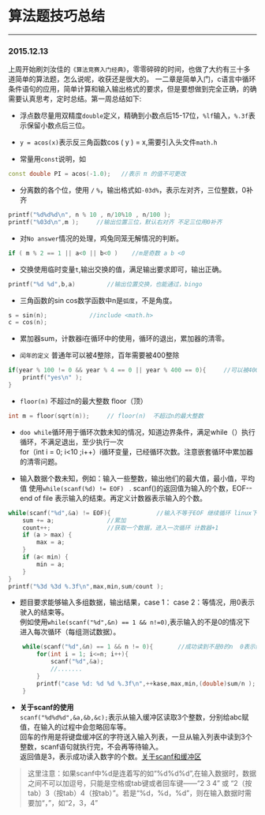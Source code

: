 # 算法题技巧总结
---
### 2015.12.13
上周开始刷刘汝佳的`《算法竞赛入门经典》`，零零碎碎的时间，也做了大约有三十多道简单的算法题，怎么说呢，收获还是很大的。 一二章是简单入门，c语言中循环条件语句的应用，简单计算和输入输出格式的要求，但是要想做到完全正确，的确需要认真思考，定时总结。第一周总结如下:

* 浮点数尽量用双精度`double`定义，精确到小数点后15-17位，`%lf`输入，`%.3f`表示保留小数点后三位。

* `y = acos(x)`表示反三角函数cos ( y ) = x,需要引入头文件`math.h`

* 常量用`const`说明，如
```c++
const double PI = acos(-1.0);   //表示 π 的值不可更改
```    

* 分离数的各个位，使用 `/`   `%`，输出格式如`-03d%`，表示左对齐，三位整数，0补齐
```c++
printf("%d%d%d\n", n % 10 , n/10%10 , n/100 );
printf("%03d\n",m );     //输出位置三位，默认右对齐 不足三位用0补齐
```
    

* 对`No answer`情况的处理，鸡兔同笼无解情况的判断。
```c++
if ( m % 2 == 1 || a<0 || b<0 )    //m是奇数 a b <0
```

* 交换使用临时变量`t`,输出交换的值，满足输出要求即可，输出正确。
```c++
printf("%d %d",b,a)         //输出位置交换，也能通过，bingo
```                                     

* 三角函数的sin cos数学函数中n是`弧度`，不是角度。
```c++   
s = sin(n);            //include <math.h>
c = cos(n);            
```

* 累加器sum，计数器i在循环中的使用，循环的退出，累加器的清零。

* `闰年的定义` 普通年可以被4整除，百年需要被400整除
```c++
if(year % 100 != 0 && year % 4 == 0 || year % 400 == 0){     //可以被400整除或普通年可以被4整除
    printf("yes\n" );
}
```

* `floor(n)` 不超过n的最大整数 floor（顶）  
```c++
int m = floor(sqrt(n));     // floor(n)  不超过n的最大整数
```

* `doo while`循环用于循环次数未知的情况，知道边界条件，满足while（）执行循环，不满足退出，至少执行一次  
for（int i = 0; i<10 ;i++）i循环变量，已经循环次数。注意嵌套循环中累加器的清零问题。

* 输入数据个数未知，例如：输入一些整数，输出他们的最大值，最小值，平均值
使用`while(scanf(%d) != EOF) ` . scanf()的返回值为输入的个数，EOF--end of file  表示输入的结束。再定义计数器表示输入的个数。  
```c++
while(scanf("%d",&a) != EOF){             //输入不等于EOF 继续循环 linux下 Ctrl+D表示输入结束
    sum += a;               //累加
    count++;                //获取一个数据，进入一次循环 计数器+1
    if (a > max) {
        max = a;
    }
    if (a< min) {
        min = a;
    }
}
printf("%3d %3d %.3f\n",max,min,sum/count );
```

* 题目要求能够输入多组数据，输出结果，case 1： case 2：等情况，用0表示驶入的结束等。  
例如使用`while(scanf("%d",&n) == 1 && n!=0)`,表示输入的不是0的情况下 进入每次循环（每组测试数据）。
```c++
    while(scanf("%d",&n) == 1 && n != 0){       //成功读到不是0的n  0表示结束
        for(int i = 1; i<=n; i++){
            scanf("%d",&a);         
            //.......
        }
        printf("case %d: %d %d %.3f\n",++kase,max,min,(double)sum/n );      //++kase的使用
    }
```
    
    
* **关于scanf的使用**  
`scanf("%d%d%d",&a,&b,&c);`表示从输入缓冲区读取3个整数，分别给abc赋值，在输入的过程中会忽略回车等。  
回车的作用是将键盘缓冲区的字符送入输入列表，一旦从输入列表中读到3个整数，scanf语句就执行完，不会再等待输入。  
返回值是3，表示成功读入数字的个数。[关于scanf和缓冲区](http://my.oschina.net/u/1780798/blog/372014)


>这里注意：如果scanf中%d是连着写的如“%d%d%d”,在输入数据时，数据之间不可以加逗号，只能是空格或tab键或者回车键——“2 3 4” 或 “2（按tab）3（按tab）4（按tab）”。若是“%d，%d，%d”，则在输入数据时需要加“，”，如“2，3，4”
